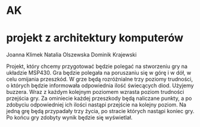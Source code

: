 # AK
# projekt z architektury komputerów

Joanna Klimek
Natalia Olszewska
Dominik Krajewski

Projekt, który chcemy przygotować będzie polegać na stworzeniu gry na układzie MSP430.
Gra będzie polegała na poruszaniu się w górę i w dół, w celu omijania przeszkód.
W grze będą rozróżnialne trzy poziomy trudności, o których będzie informowała odpowiednia ilość
świecących diod. Użyjemy buzzera.
Wraz z każdym kolejnym poziomem wzrasta poziom trudności przejścia gry.
Za ominiecie każdej przeszkody będą naliczane punkty, a po zdobyciu odpowiedniej ich ilości nastąpi
przejście na kolejny poziom.
Na jedną grę będą przypadały trzy życia, po stracie których nastąpi koniec gry.
Po końcu gry zdobyty wynik będzie się wyświetlał.
